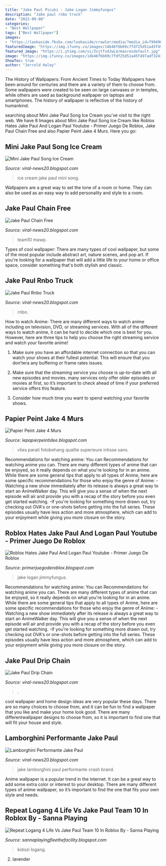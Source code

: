 ```yaml
---
title: "Jake Paul Picuki : Jake Logan Jimmyfungus"
description: "Jake paul rnbo truck"
date: "2022-09-08"
categories:
- "Best Wallpaper"
tags: ["Best Wallpaper"]
images:
- "https://lookaside.fbsbx.com/lookaside/crawler/media/?media_id=799490697100237"
featuredImage: "https://img.ifunny.co/images/14b46f6b69c7fdf25d51a45f497adf3243045349b0b373a4f2f34e06e7782e0a_3.jpg"
featured_image: "https://i.ytimg.com/vi/ZvjtfvdJwL4/maxresdefault.jpg"
image: "https://img.ifunny.co/images/14b46f6b69c7fdf25d51a45f497adf3243045349b0b373a4f2f34e06e7782e0a_3.jpg"
ShowToc: true
author: "Jerrold Haley"
---
```



The History of Wallpapers: From Ancient Times to Today
Wallpapers have been around for centuries and there are a variety of them to choose from. Some wallpapers were created to be seen on large canvases or in temples, while others are used as background wallpaper on laptops and smartphones. The history of wallpaper is reflective of the history of humankind.

	

		
searching about Mini Jake Paul Song Ice Cream you've visit to the right web. We have 8 Images about Mini Jake Paul Song Ice Cream like Roblox Hates Jake Paul And Logan Paul Youtube - Primer Juego De Roblox, Jake Paul Chain Free and also Papier Peint Jake 4 Murs. Here you go:
		
    
## Mini Jake Paul Song Ice Cream

<img loading=lazy src="https://i.ytimg.com/vi/IJcXMURueww/maxresdefault.jpg" onerror="this.onerror=null;this.src='https://tse3.mm.bing.net/th?id=OIP.JwwoAOjsiAovKkz36R08awHaEK&amp;pid=15.1';" alt="Mini Jake Paul Song Ice Cream">

_Source: viral-news20.blogspot.com_

>ice cream jake paul mini song. 

	

Wallpapers are a great way to set the tone of a room or home. They can also be used as an easy way to add personality and style to a room.

    
## Jake Paul Chain Free

<img loading=lazy src="https://images-na.ssl-images-amazon.com/images/I/41vF-it41qL.jpg" onerror="this.onerror=null;this.src='https://tse4.mm.bing.net/th?id=OIP.Gm7eIj4K2wWPq6RY50tUsAHaHa&amp;pid=15.1';" alt="Jake Paul Chain Free">

_Source: viral-news20.blogspot.com_

>team10 mawp. 

	

Types of cool wallpaper:
There are many types of cool wallpaper, but some of the most popular include abstract art, nature scenes, and pop art. If you're looking for a wallpaper that will add a little life to your home or office space, consider something that's both stylish and classic.

    
## Jake Paul Rnbo Truck

<img loading=lazy src="https://i.etsystatic.com/16246783/r/il/25a106/1439171201/il_570xN.1439171201_ges1.jpg" onerror="this.onerror=null;this.src='https://tse1.mm.bing.net/th?id=OIP.UnPbPS5AcoF7H86T-YZohwHaHa&amp;pid=15.1';" alt="Jake Paul Rnbo Truck">

_Source: viral-news20.blogspot.com_

>rnbo. 

	

How to watch Anime: There are many different ways to watch anime including on television, DVD, or streaming services.
With all of the different ways to watch anime, it can be hard to decide which one is best for you. However, here are three tips to help you choose the right streaming service and watch your favorite anime!
1. Make sure you have an affordable internet connection so that you can watch your shows at their fullest potential. This will ensure that you don’tera any buffering or frame rates issues.

2. Make sure that the streaming service you choose is up-to-date with all new episodes and movies. many services only offer older episodes or movies at first, so it’s important to check ahead of time if your preferred service offers this feature.

3. Consider how much time you want to spend watching your favorite shows.

    
## Papier Peint Jake 4 Murs

<img loading=lazy src="https://www.tableaux-xxl.fr/webshop/TAPETE/Papier-peint-Blues-Brothers-120x80cm-et-plus--T_bluesbrothers_0.jpg" onerror="this.onerror=null;this.src='https://tse1.mm.bing.net/th?id=OIP.ALKbZTA-MZg7D9N8dUR7NwHaE8&amp;pid=15.1';" alt="Papier Peint Jake 4 Murs">

_Source: lepapierpeintidee.blogspot.com_

>vlies parati fotobehang qualite superieure intisse sans. 

	

Recommendations for watching anime: You can
Recommendations for watching anime you can. There are many different types of anime that can be enjoyed, so it really depends on what you're looking for in an anime. While there are some general tips that apply to all types of Anime, here are some specific recommendations for those who enjoy the genre of Anime: 
-Watching a new show immediately after its release is always a great way to start an AnimeWalker day. This will give you a sense of when the next episode will air and provide you with a recap of the story before you even get started watching. 
-If you're looking for something more drawn out, try checking out OVA's or one-shots before getting into the full series. These episodes usually have less action and more atmosphere, which can add to your enjoyment while giving you more closure on the story.

    
## Roblox Hates Jake Paul And Logan Paul Youtube - Primer Juego De Roblox

<img loading=lazy src="https://img.ifunny.co/images/14b46f6b69c7fdf25d51a45f497adf3243045349b0b373a4f2f34e06e7782e0a_3.jpg" onerror="this.onerror=null;this.src='https://tse4.mm.bing.net/th?id=OIP.TiuHXdH22HNme7jF1PVJMQHaHJ&amp;pid=15.1';" alt="Roblox Hates Jake Paul And Logan Paul Youtube - Primer Juego De Roblox">

_Source: primerjuegoderoblox.blogspot.com_

>jake logan jimmyfungus. 

	

Recommendations for watching anime: You can
Recommendations for watching anime you can. There are many different types of anime that can be enjoyed, so it really depends on what you're looking for in an anime. While there are some general tips that apply to all types of Anime, here are some specific recommendations for those who enjoy the genre of Anime: 
-Watching a new show immediately after its release is always a great way to start an AnimeWalker day. This will give you a sense of when the next episode will air and provide you with a recap of the story before you even get started watching. 
-If you're looking for something more drawn out, try checking out OVA's or one-shots before getting into the full series. These episodes usually have less action and more atmosphere, which can add to your enjoyment while giving you more closure on the story.

    
## Jake Paul Drip Chain

<img loading=lazy src="https://lookaside.fbsbx.com/lookaside/crawler/media/?media_id=799490697100237" onerror="this.onerror=null;this.src='https://tse3.mm.bing.net/th?id=OIP.OKu7kT1XYtW1XGVv4ezozwHaHa&amp;pid=15.1';" alt="Jake Paul Drip Chain">

_Source: viral-news20.blogspot.com_

>. 

	

cool wallpaper and home design ideas are very popular these days. There are so many choices to choose from, and it can be fun to find a wallpaper that you like and make your home look good. There are many differentwallpaper designs to choose from, so it is important to find one that will fit your house and style.

    
## Lamborghini Performante Jake Paul

<img loading=lazy src="https://i.ytimg.com/vi/ZvjtfvdJwL4/maxresdefault.jpg" onerror="this.onerror=null;this.src='https://tse1.mm.bing.net/th?id=OIP.Rw_J1z9ayCp5ibpY7HsjlAHaEK&amp;pid=15.1';" alt="Lamborghini Performante Jake Paul">

_Source: viral-news20.blogspot.com_

>jake lamborghini paul performante crash brand. 

	

Anime wallpaper is a popular trend in the internet. It can be a great way to add some extra color or interest to your desktop. There are many different types of anime wallpaper, so it’s important to find the one that fits your own style and needs.

    
## Repeat Logang 4 Life Vs Jake Paul Team 10 In Roblox By - Sanna Playing

<img loading=lazy src="https://media.kidozi.com/unsafe/600x600/img.kidozi.com/small/1539889/2512,35,0,0,12,118.75,144.00,25.62,18.00,1455757746-EATSLEEPGAMEY/merchantimagenew/--black.jpg" onerror="this.onerror=null;this.src='https://tse4.mm.bing.net/th?id=OIP.7snMBmyyskNUtM3zNzrqZwHaHa&amp;pid=15.1';" alt="Repeat Logang 4 Life Vs Jake Paul Team 10 In Roblox By - Sanna Playing">

_Source: sannaplayingfleethefacility.blogspot.com_

>kidozi logang. 

	

2. lavender 

